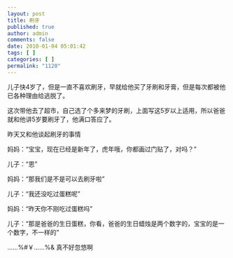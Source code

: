 ```yaml
---
layout: post
title: 刷牙
published: true
author: admin
comments: false
date: 2010-01-04 05:01:42
tags: [ ]
categories: [ ]
permalink: "1120"
---
```

儿子快4岁了，但是一直不喜欢刷牙，早就给他买了牙刷和牙膏，但是每次都被他已各种理由给逃脱了。


  


这次带他去了超市，自己选了个多来梦的牙刷，上面写这5岁以上适用，所以爸爸就和他讲5岁要刷牙了，他满口答应了。


  


昨天又和他谈起刷牙的事情


  


妈妈：“宝宝，现在已经是新年了，虎年哦，你都画过门贴了，对吗？”


  


儿子：“恩”


  


妈妈：“那我们是不是可以去刷牙啦”


  


儿子：“我还没吃过蛋糕呢”


  


妈妈：“昨天你不刚吃过蛋糕吗”


  


儿子：“那是爸爸的生日蛋糕，你看，爸爸的生日蜡烛是两个数字的，宝宝的是一个数字，不一样的”


  


……%#￥……%& 真不好忽悠啊